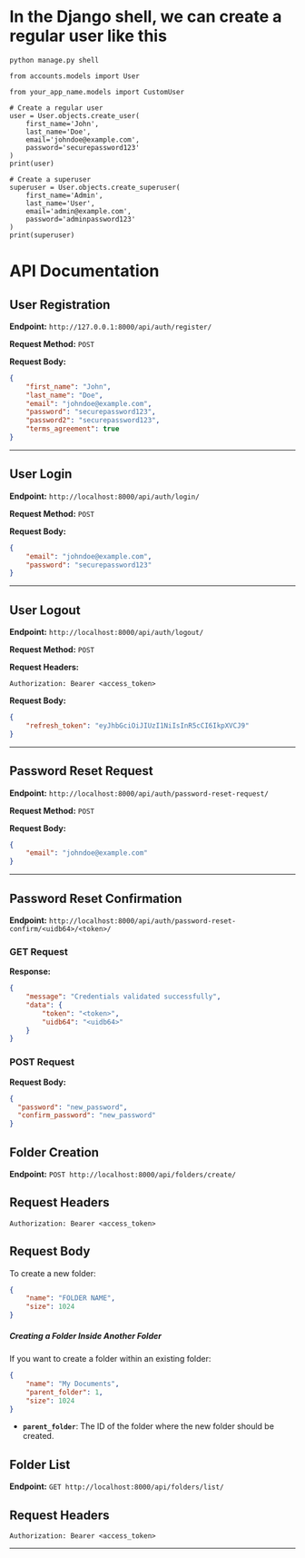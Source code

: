 # In the Django shell, we can create a regular user like this

```
python manage.py shell
```

```
from accounts.models import User
```

```
from your_app_name.models import CustomUser

# Create a regular user
user = User.objects.create_user(
    first_name='John',
    last_name='Doe',
    email='johndoe@example.com',
    password='securepassword123'
)
print(user)
```

```
# Create a superuser
superuser = User.objects.create_superuser(
    first_name='Admin',
    last_name='User',
    email='admin@example.com',
    password='adminpassword123'
)
print(superuser)
```

# API Documentation

## User Registration
**Endpoint:** `http://127.0.0.1:8000/api/auth/register/`

**Request Method:** `POST`

**Request Body:**
```json
{
    "first_name": "John",
    "last_name": "Doe",
    "email": "johndoe@example.com",
    "password": "securepassword123",
    "password2": "securepassword123",
    "terms_agreement": true
}
```

---

## User Login
**Endpoint:** `http://localhost:8000/api/auth/login/`

**Request Method:** `POST`

**Request Body:**
```json
{
    "email": "johndoe@example.com",
    "password": "securepassword123"
}
```

---

## User Logout
**Endpoint:** `http://localhost:8000/api/auth/logout/`

**Request Method:** `POST`

**Request Headers:**
```
Authorization: Bearer <access_token>
```

**Request Body:**
```json
{
    "refresh_token": "eyJhbGciOiJIUzI1NiIsInR5cCI6IkpXVCJ9"
}
```

---

## Password Reset Request
**Endpoint:** `http://localhost:8000/api/auth/password-reset-request/`

**Request Method:** `POST`

**Request Body:**
```json
{
    "email": "johndoe@example.com"
}
```

---

## Password Reset Confirmation
**Endpoint:** `http://localhost:8000/api/auth/password-reset-confirm/<uidb64>/<token>/`

### GET Request
**Response:**
```json
{
    "message": "Credentials validated successfully",
    "data": {
        "token": "<token>",
        "uidb64": "<uidb64>"
    }
}
```

### POST Request
**Request Body:**
```json
{
  "password": "new_password",
  "confirm_password": "new_password"
}

```

## Folder Creation

**Endpoint:** `POST http://localhost:8000/api/folders/create/`

## Request Headers
```
Authorization: Bearer <access_token>
```

## Request Body
To create a new folder:
```json
{
    "name": "FOLDER NAME",
    "size": 1024
}
```

##### Creating a Folder Inside Another Folder
If you want to create a folder within an existing folder:
```json
{
    "name": "My Documents",
    "parent_folder": 1,
    "size": 1024
}
```
- **`parent_folder`**: The ID of the folder where the new folder should be created.

## Folder List

**Endpoint:** `GET http://localhost:8000/api/folders/list/`

## Request Headers
```
Authorization: Bearer <access_token>
```

---
